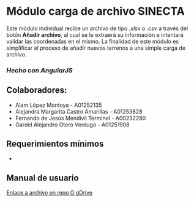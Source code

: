 # Módulo carga de archivo SINECTA
Este módulo individual recibe un archivo de tipo *.xlsx* o *.csv* a través del botón **Añadir archivo**, al cual se le extraerá su información e intentará validar las coordenadas en el mismo. La finalidad de este módulo es simplificar el proceso de añadir nuevos terrenos a una simple carga de archivo.
### *Hecho con AngularJS*

## Colaboradores:
* Alam López Montoya - A01252135
* Alejandra Margarita Castro Amarillas - A01253828
* Fernando de Jesús Mendivil Terminel - A00232280
* Gardel Alejandro Otero Verdugo - A01251908

## Requerimientos mínimos
* 

## Manual de usuario
[Enlace a archivo en repo O gDrive](www.google.com)
